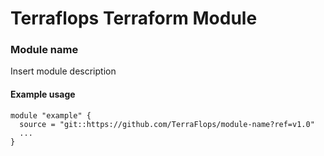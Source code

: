# Terraflops Terraform Module
 
### Module name

Insert module description

#### Example usage

```hcl-terraform
module "example" {
  source = "git::https://github.com/TerraFlops/module-name?ref=v1.0"
  ...
}
```
